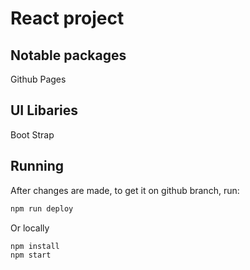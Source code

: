 # React project
## Notable packages
Github Pages

## UI Libaries
Boot Strap

## Running
After changes are made, to get it on github branch, run:
```bash
npm run deploy
```
Or locally
```bash
npm install
npm start
```

